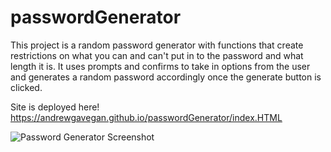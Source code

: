 # passwordGenerator

This project is a random password generator with functions that create restrictions on what you can and can't put in to the password and what length it is. It uses prompts and confirms to take in options from the user and generates a random password accordingly once the generate button is clicked.

Site is deployed here!
https://andrewgavegan.github.io/passwordGenerator/index.HTML

![Password Generator Screenshot](https://user-images.githubusercontent.com/91113260/157583943-517690d5-e2ac-4114-ac30-9e420ae84ba5.PNG)
